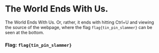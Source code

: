 # The World Ends With Us.

The World Ends With Us. Or, rather, it ends with hitting Ctrl+U and viewing the source of the webpage, where the flag `flag{tin_pin_slammer}` can be seen at the bottom.

### Flag: `flag{tin_pin_slammer}`